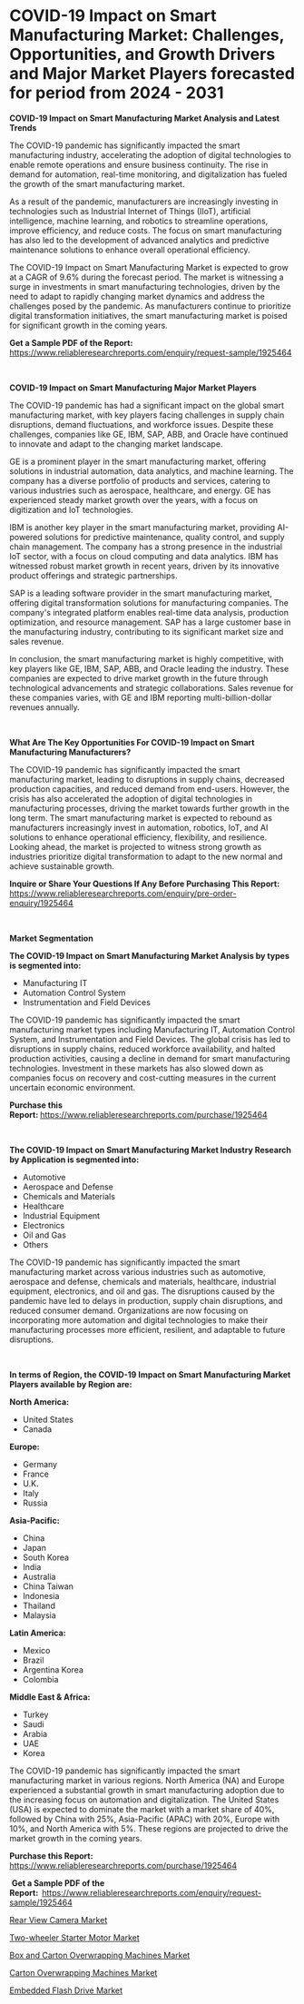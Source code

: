 <p><h1>COVID-19 Impact on Smart Manufacturing Market: Challenges, Opportunities, and Growth Drivers and Major Market Players forecasted for period from 2024 - 2031</h1></p><p><strong>COVID-19 Impact on Smart Manufacturing Market Analysis and Latest Trends</strong></p>
<p><p>The COVID-19 pandemic has significantly impacted the smart manufacturing industry, accelerating the adoption of digital technologies to enable remote operations and ensure business continuity. The rise in demand for automation, real-time monitoring, and digitalization has fueled the growth of the smart manufacturing market.</p><p>As a result of the pandemic, manufacturers are increasingly investing in technologies such as Industrial Internet of Things (IIoT), artificial intelligence, machine learning, and robotics to streamline operations, improve efficiency, and reduce costs. The focus on smart manufacturing has also led to the development of advanced analytics and predictive maintenance solutions to enhance overall operational efficiency.</p><p>The COVID-19 Impact on Smart Manufacturing Market is expected to grow at a CAGR of 9.6% during the forecast period. The market is witnessing a surge in investments in smart manufacturing technologies, driven by the need to adapt to rapidly changing market dynamics and address the challenges posed by the pandemic. As manufacturers continue to prioritize digital transformation initiatives, the smart manufacturing market is poised for significant growth in the coming years.</p></p>
<p><strong>Get a Sample PDF of the Report:&nbsp;</strong> <a href="https://www.reliableresearchreports.com/enquiry/request-sample/1925464">https://www.reliableresearchreports.com/enquiry/request-sample/1925464</a></p>
<p>&nbsp;</p>
<p><strong>COVID-19 Impact on Smart Manufacturing Major Market Players</strong></p>
<p><p>The COVID-19 pandemic has had a significant impact on the global smart manufacturing market, with key players facing challenges in supply chain disruptions, demand fluctuations, and workforce issues. Despite these challenges, companies like GE, IBM, SAP, ABB, and Oracle have continued to innovate and adapt to the changing market landscape.</p><p>GE is a prominent player in the smart manufacturing market, offering solutions in industrial automation, data analytics, and machine learning. The company has a diverse portfolio of products and services, catering to various industries such as aerospace, healthcare, and energy. GE has experienced steady market growth over the years, with a focus on digitization and IoT technologies.</p><p>IBM is another key player in the smart manufacturing market, providing AI-powered solutions for predictive maintenance, quality control, and supply chain management. The company has a strong presence in the industrial IoT sector, with a focus on cloud computing and data analytics. IBM has witnessed robust market growth in recent years, driven by its innovative product offerings and strategic partnerships.</p><p>SAP is a leading software provider in the smart manufacturing market, offering digital transformation solutions for manufacturing companies. The company's integrated platform enables real-time data analysis, production optimization, and resource management. SAP has a large customer base in the manufacturing industry, contributing to its significant market size and sales revenue.</p><p>In conclusion, the smart manufacturing market is highly competitive, with key players like GE, IBM, SAP, ABB, and Oracle leading the industry. These companies are expected to drive market growth in the future through technological advancements and strategic collaborations. Sales revenue for these companies varies, with GE and IBM reporting multi-billion-dollar revenues annually.</p></p>
<p>&nbsp;</p>
<p><strong>What Are The Key Opportunities For COVID-19 Impact on Smart Manufacturing Manufacturers?</strong></p>
<p><p>The COVID-19 pandemic has significantly impacted the smart manufacturing market, leading to disruptions in supply chains, decreased production capacities, and reduced demand from end-users. However, the crisis has also accelerated the adoption of digital technologies in manufacturing processes, driving the market towards further growth in the long term. The smart manufacturing market is expected to rebound as manufacturers increasingly invest in automation, robotics, IoT, and AI solutions to enhance operational efficiency, flexibility, and resilience. Looking ahead, the market is projected to witness strong growth as industries prioritize digital transformation to adapt to the new normal and achieve sustainable growth.</p></p>
<p><strong>Inquire or Share Your Questions If Any Before Purchasing This Report:</strong> <a href="https://www.reliableresearchreports.com/enquiry/pre-order-enquiry/1925464">https://www.reliableresearchreports.com/enquiry/pre-order-enquiry/1925464</a></p>
<p>&nbsp;</p>
<p><strong>Market Segmentation</strong></p>
<p><strong>The COVID-19 Impact on Smart Manufacturing Market Analysis by types is segmented into:</strong></p>
<p><ul><li>Manufacturing IT</li><li>Automation Control System</li><li>Instrumentation and Field Devices</li></ul></p>
<p><p>The COVID-19 pandemic has significantly impacted the smart manufacturing market types including Manufacturing IT, Automation Control System, and Instrumentation and Field Devices. The global crisis has led to disruptions in supply chains, reduced workforce availability, and halted production activities, causing a decline in demand for smart manufacturing technologies. Investment in these markets has also slowed down as companies focus on recovery and cost-cutting measures in the current uncertain economic environment.</p></p>
<p><strong>Purchase this Report:&nbsp;</strong><a href="https://www.reliableresearchreports.com/purchase/1925464">https://www.reliableresearchreports.com/purchase/1925464</a></p>
<p>&nbsp;</p>
<p><strong>The COVID-19 Impact on Smart Manufacturing Market Industry Research by Application is segmented into:</strong></p>
<p><ul><li>Automotive</li><li>Aerospace and Defense</li><li>Chemicals and Materials</li><li>Healthcare</li><li>Industrial Equipment</li><li>Electronics</li><li>Oil and Gas</li><li>Others</li></ul></p>
<p><p>The COVID-19 pandemic has significantly impacted the smart manufacturing market across various industries such as automotive, aerospace and defense, chemicals and materials, healthcare, industrial equipment, electronics, and oil and gas. The disruptions caused by the pandemic have led to delays in production, supply chain disruptions, and reduced consumer demand. Organizations are now focusing on incorporating more automation and digital technologies to make their manufacturing processes more efficient, resilient, and adaptable to future disruptions.</p></p>
<p>&nbsp;</p>
<p><strong>In terms of Region, the COVID-19 Impact on Smart Manufacturing Market Players available by Region are:</strong></p>
<p>
    <p> <strong> North America: </strong>
        <ul>
            <li>United States</li>
            <li>Canada</li>
        </ul>
        </p> 
    <p> <strong> Europe: </strong>
        <ul>
            <li>Germany</li>
            <li>France</li>
            <li>U.K.</li>
            <li>Italy</li>
            <li>Russia</li>
        </ul>
        </p> 
    <p> <strong> Asia-Pacific: </strong>
        <ul>
            <li>China</li>
            <li>Japan</li>
            <li>South Korea</li>
            <li>India</li>
            <li>Australia</li>
            <li>China Taiwan</li>
            <li>Indonesia</li>
            <li>Thailand</li>
            <li>Malaysia</li>
        </ul>
        </p> 
    <p> <strong> Latin America: </strong>
        <ul>
            <li>Mexico</li>
            <li>Brazil</li>
            <li>Argentina Korea</li>
            <li>Colombia</li>
        </ul>
        </p> 
    <p> <strong> Middle East & Africa: </strong>
        <ul>
            <li>Turkey</li>
            <li>Saudi</li>
            <li>Arabia</li>
            <li>UAE</li>
            <li>Korea</li>
        </ul>
    </p>
    </p>
<p><p>The COVID-19 pandemic has significantly impacted the smart manufacturing market in various regions. North America (NA) and Europe experienced a substantial growth in smart manufacturing adoption due to the increasing focus on automation and digitalization. The United States (USA) is expected to dominate the market with a market share of 40%, followed by China with 25%, Asia-Pacific (APAC) with 20%, Europe with 10%, and North America with 5%. These regions are projected to drive the market growth in the coming years.</p></p>
<p><strong>Purchase this Report: </strong><a href="https://www.reliableresearchreports.com/purchase/1925464">https://www.reliableresearchreports.com/purchase/1925464</a></p>
<p>&nbsp;<strong>Get a Sample PDF of the Report:&nbsp;&nbsp;</strong><a href="https://www.reliableresearchreports.com/enquiry/request-sample/1925464">https://www.reliableresearchreports.com/enquiry/request-sample/1925464</a></p>
<p><strong></strong></p>
<p><p><a href="https://view.publitas.com/reportprime-1/rear-view-camera-market-research-report-reveals-the-latest-trends-and-opportunities-of-this-market-for-period-from-2024-2031/">Rear View Camera Market</a></p><p><a href="https://carnation-joke-41f.notion.site/Two-wheeler-Starter-Motor-Market-Size-Market-Share-and-Global-Market-Analysis-Report-2024-2031-289fa26b0bd947329c05ff283e40e162">Two-wheeler Starter Motor Market</a></p><p><a href="https://adventurous-uranium-ef9.notion.site/Box-and-Carton-Overwrapping-Machines-Market-Size-2024-2031-Global-Industrial-Analysis-Key-Geograp-048776e35ff64cc5b4be05922ad779ff">Box and Carton Overwrapping Machines Market</a></p><p><a href="https://extreme-scabiosa-c81.notion.site/Carton-Overwrapping-Machines-Market-Size-Global-Industry-Overview-Market-Segmentation-and-Forecast-f8a34dd318a84808b3095dbb0cccaab9">Carton Overwrapping Machines Market</a></p><p><a href="https://view.publitas.com/reportprime-1/embedded-flash-drive-market-research-report-forecasted-for-period-from-2024-2031-by-market-type-market-application-and-region/">Embedded Flash Drive Market</a></p></p>